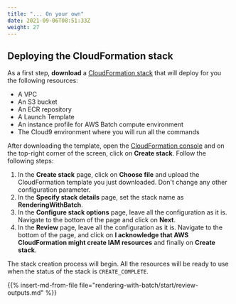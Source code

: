 ```yaml
---
title: "... On your own"
date: 2021-09-06T08:51:33Z
weight: 27
---
```


## Deploying the CloudFormation stack

As a first step, **download** a [CloudFormation stack](https://raw.githubusercontent.com/awslabs/ec2-spot-workshops/master/content/rendering-with-batch/rendering-with-batch.files/stack.yaml) that will deploy for you the following resources:

- A VPC
- An S3 bucket
- An ECR repository
- A Launch Template
- An instance profile for AWS Batch compute environment
- The Cloud9 environment where you will run all the commands

After downloading the template, open the [CloudFormation console](https://console.aws.amazon.com/cloudformation) and on the top-right corner of the screen, click on **Create stack**. Follow the following steps:

1. In the **Create stack** page, click on **Choose file** and upload the CloudFormation template you just downloaded. Don't change any other configuration parameter.
2. In the **Specify stack details** page, set the stack name as **RenderingWithBatch**.
3. In the **Configure stack options** page, leave all the configuration as it is. Navigate to the bottom of the page and click on **Next**.
4. In the **Review** page, leave all the configuration as it is. Navigate to the bottom of the page, and click on **I acknowledge that AWS CloudFormation might create IAM resources** and finally on **Create stack**.

The stack creation process will begin. All the resources will be ready to use when the status of the stack is `CREATE_COMPLETE`.

{{% insert-md-from-file file="rendering-with-batch/start/review-outputs.md" %}}
